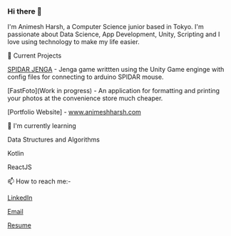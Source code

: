 ### Hi there 👋

<!--
**lostintochigi/lostintochigi** is a ✨ _special_ ✨ repository because its `README.md` (this file) appears on your GitHub profile.

Here are some ideas to get you started:

- 🔭 I’m currently working on ...
- 🌱 I’m currently learning ...
- 👯 I’m looking to collaborate on ...
- 🤔 I’m looking for help with ...
- 💬 Ask me about ...
- 📫 How to reach me: ...
- 😄 Pronouns: ...
- ⚡ Fun fact: ...
-->

I'm Animesh Harsh, a Computer Science junior based in Tokyo. I'm passionate about Data Science, App Development, Unity, Scripting and I love using technology to make my life easier.

🔭 Current Projects

[SPIDAR JENGA](https://github.com/lostintochigi/SPIDAR_Jenga) - Jenga game writtten using the Unity Game enginge with config files for connecting to arduino SPIDAR mouse.

[FastFoto](Work in progress) - An application for formatting and printing your photos at the convenience store much cheaper.

[Portfolio Website] - www.animeshharsh.com

🌱 I'm currently learning

Data Structures and Algorithms

Kotlin

ReactJS

📫 How to reach me:-

[LinkedIn](https://www.linkedin.com/in/animesh-harsh/)

[Email](animes.rishu+github@gmail.com)

[Resume](https://github.com/lostintochigi/resume/blob/main/AnimeshHarsh_CV.pdf)


